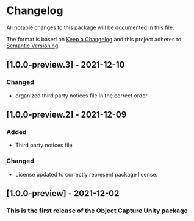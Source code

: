 # Changelog
All notable changes to this package will be documented in this file.

The format is based on [Keep a Changelog](http://keepachangelog.com/en/1.0.0/)
and this project adheres to [Semantic Versioning](http://semver.org/spec/v2.0.0.html).

## [1.0.0-preview.3] - 2021-12-10
### Changed
- organized third party notices file in the correct order

## [1.0.0-preview.2] - 2021-12-09
### Added
- Third party notices file
### Changed
- License updated to correctly represent package license.

## [1.0.0-preview] - 2021-12-02

### This is the first release of the Object Capture Unity package
